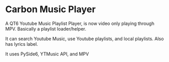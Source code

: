 # Carbon Music Player
A QT6 Youtube Music Playlist Player, is now video only playing through MPV. Basically a playlist loader/helper.

It can search Youtube Music, use Youtube playlists, and local playlists. Also has lyrics label.

It uses PySide6, YTMusic API, and MPV
